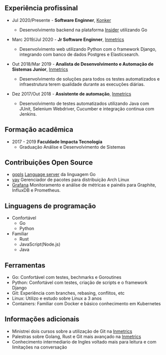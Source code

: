 ## Experiência profissinal

- Jul 2020/Presente - **Software Enginner**, [Konker](http://www.konkerlabs.com/)
  - Desenvolvimento backend na plataforma [Insider](https://insidersec.io/) utilizando Go

- Marc 2019/Jul 2020 - **Jr Software Enginner**, [Inmetrics](https://inmetrics.com.br/)
  - Desenvolvimento web utilizando Python com o framework Django, integrando com banco de dados Postgres e Elasticsearch.

- Out 2018/Mar 2019 - **Analista de Desenvolvimento e Automação de Sistemas Junior**, [Inmetrics](https://inmetrics.com.br/)
  - Desenvolvimento de soluções para todos os testes automatizados e infraestrutura terem qualidade durante as execuções diárias.

- Dez 2017/Out 2018 - **Assistente de automação**, [Inmetrics](https://inmetrics.com.br/)
  - Desenvolvimento de testes automatizados utilizando Java com JUnit, Selenium Webdriver, Cucumber e integração continua com Jenkins.

## Formação acadêmica
- 2017 - 2019 **Faculdade Impacta Tecnologia**
  - Graduação Análise e Desenvolvimento de Sistemas

## Contribuições Open Source
- [gopls](https://github.com/golang/tools/commits?author=msAlcantara) [Language server](https://langserver.org/) da linguagem Go
- [yay](https://github.com/Jguer/yay/commits?author=msAlcantara) Gerenciador de pacotes para distribuição Arch Linux
- [Grafana](https://github.com/grafana/grafana/commits?author=msAlcantara) Monitoramento e análise de métricas e painéis para Graphite, InfluxDB e Prometheus.


## Linguagens de programação
- Confortável
  - Go
  - Python
- Familiar
  - Rust
  - JavaScript(Node.js)
  - Java

## Ferramentas
 - Go: Confortável com testes, bechmarks e Goroutines
 - Python: Confortável com testes, criação de scripts e o framework Django
 - Git: Experiência com branches, rebasing, conflitos, etc
 - Linux: Utilizo e estudo sobre Linux a 3 anos
 - Containers: Familiar com Docker e básico conhecimento em Kubernetes

## Informações adicionais
- Ministrei dois cursos sobre a utilização de Git na [Inmetrics](https://inmetrics.com.br/)
- Palestras sobre Golang, Rust e Git mais avançado na [Inmetrics](https://inmetrics.com.br/)
- Conhecimento intermediario de Ingles voltado mais para leitura e com limitações na conversação
